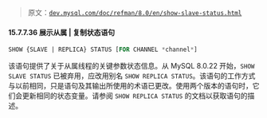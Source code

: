 > 原文：[`dev.mysql.com/doc/refman/8.0/en/show-slave-status.html`](https://dev.mysql.com/doc/refman/8.0/en/show-slave-status.html)

#### 15.7.7.36 展示从属 | 复制状态语句

```sql
SHOW {SLAVE | REPLICA} STATUS [FOR CHANNEL *channel*]
```

该语句提供了关于从属线程的关键参数状态信息。从 MySQL 8.0.22 开始，`SHOW SLAVE STATUS` 已被弃用，应改用别名 `SHOW REPLICA STATUS`。该语句的工作方式与以前相同，只是语句及其输出所使用的术语已更改。使用两个版本的语句时，它们会更新相同的状态变量。请参阅 `SHOW REPLICA STATUS` 的文档以获取语句的描述。

